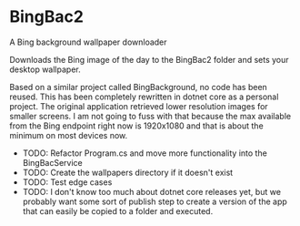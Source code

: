 # BingBac2
A Bing background wallpaper downloader

Downloads the Bing image of the day to the BingBac2 folder and sets your desktop wallpaper.

Based on a similar project called BingBackground, no code has been reused. This has been completely rewritten in dotnet core as a personal project. The original application retrieved lower resolution images for smaller screens. I am not going to fuss with that because the max available from the Bing endpoint right now is 1920x1080 and that is about the minimum on most devices now.

- TODO: Refactor Program.cs and move more functionality into the BingBacService
- TODO: Create the wallpapers directory if it doesn't exist
- TODO: Test edge cases
- TODO: I don't know too much about dotnet core releases yet, but we probably want some sort of publish step to create a version of the app that
can easily be copied to a folder and executed.
